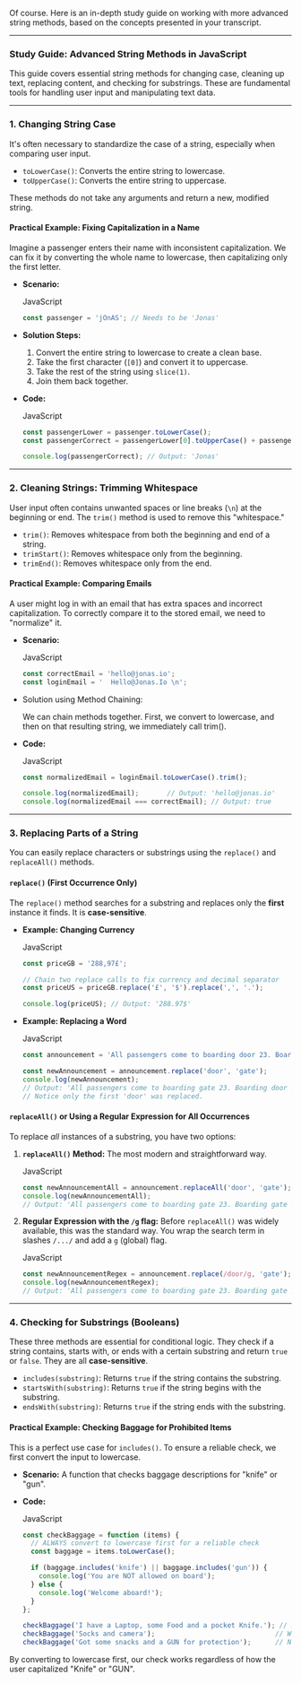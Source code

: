 Of course. Here is an in-depth study guide on working with more advanced string methods, based on the concepts presented in your transcript.

---

### **Study Guide: Advanced String Methods in JavaScript**

This guide covers essential string methods for changing case, cleaning up text, replacing content, and checking for substrings. These are fundamental tools for handling user input and manipulating text data.

---

### **1. Changing String Case**

It's often necessary to standardize the case of a string, especially when comparing user input.

- `toLowerCase()`: Converts the entire string to lowercase.
- `toUpperCase()`: Converts the entire string to uppercase.

These methods do not take any arguments and return a new, modified string.

#### **Practical Example: Fixing Capitalization in a Name**

Imagine a passenger enters their name with inconsistent capitalization. We can fix it by converting the whole name to lowercase, then capitalizing only the first letter.

- **Scenario:**
    
    JavaScript
    
    ```JavaScript
    const passenger = 'jOnAS'; // Needs to be 'Jonas'
    ```
    
- **Solution Steps:**
    
    1. Convert the entire string to lowercase to create a clean base.
    2. Take the first character (`[0]`) and convert it to uppercase.
    3. Take the rest of the string using `slice(1)`.
    4. Join them back together.
- **Code:**
    
    JavaScript
    
    ```JavaScript
    const passengerLower = passenger.toLowerCase();
    const passengerCorrect = passengerLower[0].toUpperCase() + passengerLower.slice(1);
    
    console.log(passengerCorrect); // Output: 'Jonas'
    ```
    

---

### **2. Cleaning Strings: Trimming Whitespace**

User input often contains unwanted spaces or line breaks (`\n`) at the beginning or end. The `trim()` method is used to remove this "whitespace."

- `trim()`: Removes whitespace from both the beginning and end of a string.
- `trimStart()`: Removes whitespace only from the beginning.
- `trimEnd()`: Removes whitespace only from the end.

#### **Practical Example: Comparing Emails**

A user might log in with an email that has extra spaces and incorrect capitalization. To correctly compare it to the stored email, we need to "normalize" it.

- **Scenario:**
    
    JavaScript
    
    ```JavaScript
    const correctEmail = 'hello@jonas.io';
    const loginEmail = '  Hello@Jonas.Io \n';
    ```
    
- Solution using Method Chaining:
    
    We can chain methods together. First, we convert to lowercase, and then on that resulting string, we immediately call trim().
    
- **Code:**
    
    JavaScript
    
    ```JavaScript
    const normalizedEmail = loginEmail.toLowerCase().trim();
    
    console.log(normalizedEmail);       // Output: 'hello@jonas.io'
    console.log(normalizedEmail === correctEmail); // Output: true
    ```
    

---

### **3. Replacing Parts of a String**

You can easily replace characters or substrings using the `replace()` and `replaceAll()` methods.

#### **`replace()` (First Occurrence Only)**

The `replace()` method searches for a substring and replaces only the **first** instance it finds. It is **case-sensitive**.

- **Example: Changing Currency**
    
    JavaScript
    
    ```JavaScript
    const priceGB = '288,97£';
    
    // Chain two replace calls to fix currency and decimal separator
    const priceUS = priceGB.replace('£', '$').replace(',', '.');
    
    console.log(priceUS); // Output: '288.97$'
    ```
    
- **Example: Replacing a Word**
    
    JavaScript
    
    ```JavaScript
    const announcement = 'All passengers come to boarding door 23. Boarding door 23.';
    
    const newAnnouncement = announcement.replace('door', 'gate');
    console.log(newAnnouncement);
    // Output: 'All passengers come to boarding gate 23. Boarding door 23.'
    // Notice only the first 'door' was replaced.
    ```
    

#### **`replaceAll()` or Using a Regular Expression for All Occurrences**

To replace _all_ instances of a substring, you have two options:

1. **`replaceAll()` Method:** The most modern and straightforward way.
    
    JavaScript
    
    ```JavaScript
    const newAnnouncementAll = announcement.replaceAll('door', 'gate');
    console.log(newAnnouncementAll);
    // Output: 'All passengers come to boarding gate 23. Boarding gate 23.'
    ```
    
2. **Regular Expression with the `/g` flag:** Before `replaceAll()` was widely available, this was the standard way. You wrap the search term in slashes `/.../` and add a `g` (global) flag.
    
    JavaScript
    
    ```JavaScript
    const newAnnouncementRegex = announcement.replace(/door/g, 'gate');
    console.log(newAnnouncementRegex);
    // Output: 'All passengers come to boarding gate 23. Boarding gate 23.'
    ```
    

---

### **4. Checking for Substrings (Booleans)**

These three methods are essential for conditional logic. They check if a string contains, starts with, or ends with a certain substring and return `true` or `false`. They are all **case-sensitive**.

- `includes(substring)`: Returns `true` if the string contains the substring.
- `startsWith(substring)`: Returns `true` if the string begins with the substring.
- `endsWith(substring)`: Returns `true` if the string ends with the substring.

#### **Practical Example: Checking Baggage for Prohibited Items**

This is a perfect use case for `includes()`. To ensure a reliable check, we first convert the input to lowercase.

- **Scenario:** A function that checks baggage descriptions for "knife" or "gun".
- **Code:**
    
    JavaScript
    
    ```JavaScript
    const checkBaggage = function (items) {
      // ALWAYS convert to lowercase first for a reliable check
      const baggage = items.toLowerCase();
    
      if (baggage.includes('knife') || baggage.includes('gun')) {
        console.log('You are NOT allowed on board');
      } else {
        console.log('Welcome aboard!');
      }
    };
    
    checkBaggage('I have a Laptop, some Food and a pocket Knife.'); // NOT allowed
    checkBaggage('Socks and camera');                              // Welcome aboard!
    checkBaggage('Got some snacks and a GUN for protection');      // NOT allowed
    ```
    

By converting to lowercase first, our check works regardless of how the user capitalized "Knife" or "GUN".